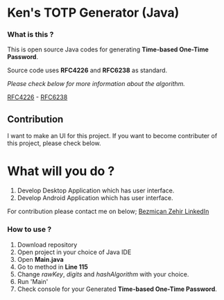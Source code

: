 # Ken's TOTP Generator (Java)

### What is this ?

This is open source Java codes for generating **Time-based One-Time Password**.

Source code uses **RFC4226** and **RFC6238** as standard.

*Please check below for more information about the algorithm.*

[RFC4226](https://tools.ietf.org/html/rfc4226) - 
[RFC6238](https://tools.ietf.org/html/rfc6238)

## Contribution

I want to make an UI for this project. If you want to become contributer of this project, please check below.

# What will you do ?
1. Develop Desktop Application which has user interface.
2. Develop Android Application which has user interface.

For contribution please contact me on below;
[Bezmican Zehir LinkedIn](https://www.linkedin.com/in/bezmicanzehir/)


### How to use ?

1. Download repository
2. Open project in your choice of Java IDE
3. Open **Main.java**
4. Go to method in **Line 115**
5. Change *rawKey*, *digits* and *hashAlgorithm* with your choice.
6. Run 'Main'
7. Check console for your Generated **Time-based One-Time Password**.
